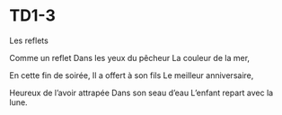 # TD1-3
Les reflets

Comme un reflet
Dans les yeux du pêcheur
La couleur de la mer,

En cette fin de soirée, 
Il a offert à son fils
Le meilleur anniversaire,

Heureux de l’avoir attrapée
Dans son seau d’eau
L’enfant repart avec la lune.